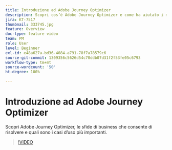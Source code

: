 ```yaml
---
title: Introduzione ad Adobe Journey Optimizer
description: Scopri cos’è Adobe Journey Optimizer e come ha aiutato i marchi di vari settori a incrementare il ROI e a superare importanti sfide di marketing.
jira: KT-7517
thumbnail: 333745.jpg
feature: Overview
doc-type: feature video
team: PM
role: User
level: Beginner
exl-id: e48a627a-bd36-4084-a791-78f7a78579c6
source-git-commit: 1309356c5626d54c70ddb07d31f2f53fe05c6793
workflow-type: tm+mt
source-wordcount: '50'
ht-degree: 100%

---
```


# Introduzione ad Adobe Journey Optimizer

Scopri Adobe Journey Optimizer, le sfide di business che consente di risolvere e quali sono i casi d’uso più importanti.

>[!VIDEO](https://video.tv.adobe.com/v/333745?quality=12&learn=on)

  <br>
